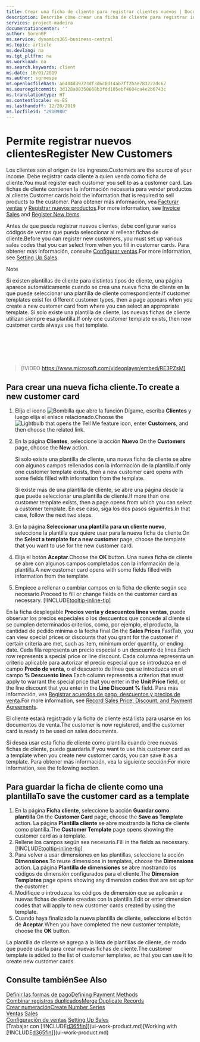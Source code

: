 ```yaml
---
title: Crear una ficha de cliente para registrar clientes nuevos | Documentos de Microsoft
description: Describe cómo crear una ficha de cliente para registrar información acerca de cada cliente nuevo o existente a los que venda productos.
services: project-madeira
documentationcenter: ''
author: SorenGP
ms.service: dynamics365-business-central
ms.topic: article
ms.devlang: na
ms.tgt_pltfrm: na
ms.workload: na
ms.search.keywords: client
ms.date: 10/01/2019
ms.author: sgroespe
ms.openlocfilehash: a6404d39723df3d6c0d14ab7ff2bae783222dc67
ms.sourcegitcommit: 3d128a00358668b3fdd105ebf4604ca4e2b6743c
ms.translationtype: HT
ms.contentlocale: es-ES
ms.lasthandoff: 12/20/2019
ms.locfileid: "2910980"
---
```

# <a name="register-new-customers"></a><span data-ttu-id="b6d33-103">Permite registrar nuevos clientes</span><span class="sxs-lookup"><span data-stu-id="b6d33-103">Register New Customers</span></span>
<span data-ttu-id="b6d33-104">Los clientes son el origen de los ingresos.</span><span class="sxs-lookup"><span data-stu-id="b6d33-104">Customers are the source of your income.</span></span> <span data-ttu-id="b6d33-105">Debe registrar cada cliente a quien venda como ficha de cliente.</span><span class="sxs-lookup"><span data-stu-id="b6d33-105">You must register each customer you sell to as a customer card.</span></span> <span data-ttu-id="b6d33-106">Las fichas de cliente contienen la información necesaria para vender productos al cliente.</span><span class="sxs-lookup"><span data-stu-id="b6d33-106">Customer cards hold the information that is required to sell products to the customer.</span></span> <span data-ttu-id="b6d33-107">Para obtener más información, vea [Facturar ventas](sales-how-invoice-sales.md) y [Registrar nuevos productos](inventory-how-register-new-items.md).</span><span class="sxs-lookup"><span data-stu-id="b6d33-107">For more information, see [Invoice Sales](sales-how-invoice-sales.md) and [Register New Items](inventory-how-register-new-items.md).</span></span>  

<span data-ttu-id="b6d33-108">Antes de que pueda registrar nuevos clientes, debe configurar varios códigos de ventas que pueda seleccionar al rellenar fichas de cliente.</span><span class="sxs-lookup"><span data-stu-id="b6d33-108">Before you can register new customers, you must set up various sales codes that you can select from when you fill in customer cards.</span></span> <span data-ttu-id="b6d33-109">Para obtener más información, consulte [Configurar ventas](sales-setup-sales.md).</span><span class="sxs-lookup"><span data-stu-id="b6d33-109">For more information, see [Setting Up Sales](sales-setup-sales.md).</span></span>

> [!NOTE]  
>   <span data-ttu-id="b6d33-110">Si existen plantillas de cliente para distintos tipos de cliente, una página aparece automáticamente cuando se crea una nueva ficha de cliente en la que puede seleccionar una plantilla de cliente correspondiente.</span><span class="sxs-lookup"><span data-stu-id="b6d33-110">If customer templates exist for different customer types, then a page appears when you create a new customer card from where you can select an appropriate template.</span></span> <span data-ttu-id="b6d33-111">Si solo existe una plantilla de cliente, las nuevas fichas de cliente utilizan siempre esa plantilla.</span><span class="sxs-lookup"><span data-stu-id="b6d33-111">If only one customer template exists, then new customer cards always use that template.</span></span>  
<br><br>  
<br><br>  
  
> [!VIDEO https://www.microsoft.com/videoplayer/embed/RE3PZsM]

## <a name="to-create-a-new-customer-card"></a><span data-ttu-id="b6d33-112">Para crear una nueva ficha cliente.</span><span class="sxs-lookup"><span data-stu-id="b6d33-112">To create a new customer card</span></span>
1. <span data-ttu-id="b6d33-113">Elija el icono ![Bombilla que abre la función Dígame](media/ui-search/search_small.png "Dígame qué desea hacer"), escriba **Clientes** y luego elija el enlace relacionado.</span><span class="sxs-lookup"><span data-stu-id="b6d33-113">Choose the ![Lightbulb that opens the Tell Me feature](media/ui-search/search_small.png "Tell me what you want to do") icon, enter **Customers**, and then choose the related link.</span></span>  
2. <span data-ttu-id="b6d33-114">En la página **Clientes**, seleccione la acción **Nuevo**.</span><span class="sxs-lookup"><span data-stu-id="b6d33-114">On the **Customers** page, choose the **New** action.</span></span>

    <span data-ttu-id="b6d33-115">Si solo existe una plantilla de cliente, una nueva ficha de cliente se abre con algunos campos rellenados con la información de la plantilla.</span><span class="sxs-lookup"><span data-stu-id="b6d33-115">If only one customer template exists, then a new customer card opens with some fields filled with information from the template.</span></span>

    <span data-ttu-id="b6d33-116">Si existe más de una plantilla de cliente, se abre una página desde la que puede seleccionar una plantilla de cliente.</span><span class="sxs-lookup"><span data-stu-id="b6d33-116">If more than one customer template exists, then a page opens from which you can select a customer template.</span></span> <span data-ttu-id="b6d33-117">En ese caso, siga los dos pasos siguientes.</span><span class="sxs-lookup"><span data-stu-id="b6d33-117">In that case, follow the next two steps.</span></span>
3. <span data-ttu-id="b6d33-118">En la página **Seleccionar una plantilla para un cliente nuevo**, seleccione la plantilla que quiere usar para la nueva ficha de cliente.</span><span class="sxs-lookup"><span data-stu-id="b6d33-118">On the **Select a template for a new customer** page, choose the template that you want to use for the new customer card.</span></span>
4. <span data-ttu-id="b6d33-119">Elija el botón **Aceptar**.</span><span class="sxs-lookup"><span data-stu-id="b6d33-119">Choose the **OK** button.</span></span> <span data-ttu-id="b6d33-120">Una nueva ficha de cliente se abre con algunos campos completados con la información de la plantilla.</span><span class="sxs-lookup"><span data-stu-id="b6d33-120">A new customer card opens with some fields filled with information from the template.</span></span>  
5. <span data-ttu-id="b6d33-121">Empiece a rellenar o cambiar campos en la ficha de cliente según sea necesario.</span><span class="sxs-lookup"><span data-stu-id="b6d33-121">Proceed to fill or change fields on the customer card as necessary.</span></span> [!INCLUDE[tooltip-inline-tip](includes/tooltip-inline-tip_md.md)]

<span data-ttu-id="b6d33-122">En la ficha desplegable **Precios venta y descuentos línea ventas**, puede observar los precios especiales o los descuentos que concede al cliente si se cumplen determinados criterios, como, por ejemplo, el producto, la cantidad de pedido mínima o la fecha final.</span><span class="sxs-lookup"><span data-stu-id="b6d33-122">On the **Sales Prices** FastTab, you can view special prices or discounts that you grant for the customer if certain criteria are met, such as item, minimum order quantity, or ending date.</span></span> <span data-ttu-id="b6d33-123">Cada fila representa un precio especial o un descuento de línea.</span><span class="sxs-lookup"><span data-stu-id="b6d33-123">Each row represents a special price or line discount.</span></span> <span data-ttu-id="b6d33-124">Cada columna representa un criterio aplicable para autorizar el precio especial que se introduzca en el campo **Precio de venta**, o el descuento de línea que se introduzca en el campo **% Descuento línea**.</span><span class="sxs-lookup"><span data-stu-id="b6d33-124">Each column represents a criterion that must apply to warrant the special price that you enter in the **Unit Price** field, or the line discount that you enter in the **Line Discount %** field.</span></span> <span data-ttu-id="b6d33-125">Para más información, vea [Registrar acuerdos de pago, descuentos y precios de venta](sales-how-record-sales-price-discount-payment-agreements.md).</span><span class="sxs-lookup"><span data-stu-id="b6d33-125">For more information, see [Record Sales Price, Discount, and Payment Agreements](sales-how-record-sales-price-discount-payment-agreements.md).</span></span>

<span data-ttu-id="b6d33-126">El cliente estará registrado y la ficha de cliente está lista para usarse en los documentos de venta.</span><span class="sxs-lookup"><span data-stu-id="b6d33-126">The customer is now registered, and the customer card is ready to be used on sales documents.</span></span>

<span data-ttu-id="b6d33-127">Si desea usar esta ficha de cliente como plantilla cuando cree nuevas fichas de cliente, puede guardarla.</span><span class="sxs-lookup"><span data-stu-id="b6d33-127">If you want to use this customer card as a template when you create new customer cards, you can save it as a template.</span></span> <span data-ttu-id="b6d33-128">Para obtener más información, vea la siguiente sección:</span><span class="sxs-lookup"><span data-stu-id="b6d33-128">For more information, see the following section.</span></span>

## <a name="to-save-the-customer-card-as-a-template"></a><span data-ttu-id="b6d33-129">Para guardar la ficha de cliente como una plantilla</span><span class="sxs-lookup"><span data-stu-id="b6d33-129">To save the customer card as a template</span></span>
1. <span data-ttu-id="b6d33-130">En la página **Ficha cliente**, seleccione la acción **Guardar como plantilla**.</span><span class="sxs-lookup"><span data-stu-id="b6d33-130">On the **Customer Card** page, choose the **Save as Template** action.</span></span> <span data-ttu-id="b6d33-131">La página **Plantilla cliente** se abre mostrando la ficha de cliente como plantilla.</span><span class="sxs-lookup"><span data-stu-id="b6d33-131">The **Customer Template** page opens showing the customer card as a template.</span></span>
2. <span data-ttu-id="b6d33-132">Rellene los campos según sea necesario.</span><span class="sxs-lookup"><span data-stu-id="b6d33-132">Fill in the fields as necessary.</span></span> [!INCLUDE[tooltip-inline-tip](includes/tooltip-inline-tip_md.md)]
3. <span data-ttu-id="b6d33-133">Para volver a usar dimensiones en las plantillas, seleccione la acción **Dimensiones**.</span><span class="sxs-lookup"><span data-stu-id="b6d33-133">To reuse dimensions in templates, choose the **Dimensions** action.</span></span> <span data-ttu-id="b6d33-134">La página **Plantilla de dimensiones** se abre mostrando los códigos de dimensión configurados para el cliente.</span><span class="sxs-lookup"><span data-stu-id="b6d33-134">The **Dimension Templates** page opens showing any dimension codes that are set up for the customer.</span></span>
4. <span data-ttu-id="b6d33-135">Modifique o introduzca los códigos de dimensión que se aplicarán a nuevas fichas de cliente creadas con la plantilla.</span><span class="sxs-lookup"><span data-stu-id="b6d33-135">Edit or enter dimension codes that will apply to new customer cards created by using the template.</span></span>  
5. <span data-ttu-id="b6d33-136">Cuando haya finalizado la nueva plantilla de cliente, seleccione el botón de **Aceptar**.</span><span class="sxs-lookup"><span data-stu-id="b6d33-136">When you have completed the new customer template, choose the **OK** button.</span></span>

<span data-ttu-id="b6d33-137">La plantilla de cliente se agrega a la lista de plantillas de cliente, de modo que puede usarla para crear nuevas fichas de cliente.</span><span class="sxs-lookup"><span data-stu-id="b6d33-137">The customer template is added to the list of customer templates, so that you can use it to create new customer cards.</span></span>

## <a name="see-also"></a><span data-ttu-id="b6d33-138">Consulte también</span><span class="sxs-lookup"><span data-stu-id="b6d33-138">See Also</span></span>
[<span data-ttu-id="b6d33-139">Definir las formas de pago</span><span class="sxs-lookup"><span data-stu-id="b6d33-139">Defining Payment Methods</span></span>](finance-payment-methods.md)  
[<span data-ttu-id="b6d33-140">Combinar registros duplicados</span><span class="sxs-lookup"><span data-stu-id="b6d33-140">Merge Duplicate Records</span></span>](sales-how-merge-duplicate-records.md)  
[<span data-ttu-id="b6d33-141">Crear numeración</span><span class="sxs-lookup"><span data-stu-id="b6d33-141">Create Number Series</span></span>](ui-create-number-series.md)  
<span data-ttu-id="b6d33-142">[Ventas](sales-manage-sales.md)  </span><span class="sxs-lookup"><span data-stu-id="b6d33-142">[Sales](sales-manage-sales.md)  </span></span>  
<span data-ttu-id="b6d33-143">[Configuración de ventas](sales-setup-sales.md)  </span><span class="sxs-lookup"><span data-stu-id="b6d33-143">[Setting Up Sales](sales-setup-sales.md)  </span></span>  
<span data-ttu-id="b6d33-144">[Trabajar con [!INCLUDE[d365fin](includes/d365fin_md.md)]](ui-work-product.md)</span><span class="sxs-lookup"><span data-stu-id="b6d33-144">[Working with [!INCLUDE[d365fin](includes/d365fin_md.md)]](ui-work-product.md)</span></span>
